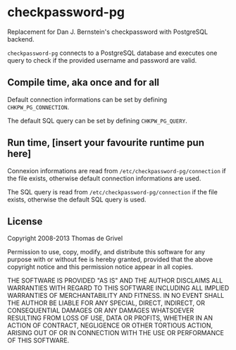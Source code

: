 checkpassword-pg
================

Replacement for Dan J. Bernstein's checkpassword with PostgreSQL
backend.

`checkpassword-pg` connects to a PostgreSQL database and executes one
query to check if the provided username and password are valid.


Compile time, aka once and for all
----------------------------------

Default connection informations can be set by defining
`CHKPW_PG_CONNECTION`.

The default SQL query can be set by defining `CHKPW_PG_QUERY`.


Run time, [insert your favourite runtime pun here]
--------------------------------------------------

Connexion informations are read from `/etc/checkpassword-pg/connection`
if the file exists, otherwise default connection informations are used.

The SQL query is read from `/etc/checkpassword-pg/connection`
if the file exists, otherwise the default SQL query is used.


License
-------

Copyright 2008-2013 Thomas de Grivel

Permission to use, copy, modify, and distribute this software for any
purpose with or without fee is hereby granted, provided that the above
copyright notice and this permission notice appear in all copies.

THE SOFTWARE IS PROVIDED "AS IS" AND THE AUTHOR DISCLAIMS ALL WARRANTIES
WITH REGARD TO THIS SOFTWARE INCLUDING ALL IMPLIED WARRANTIES OF
MERCHANTABILITY AND FITNESS. IN NO EVENT SHALL THE AUTHOR BE LIABLE FOR
ANY SPECIAL, DIRECT, INDIRECT, OR CONSEQUENTIAL DAMAGES OR ANY DAMAGES
WHATSOEVER RESULTING FROM LOSS OF USE, DATA OR PROFITS, WHETHER IN AN
ACTION OF CONTRACT, NEGLIGENCE OR OTHER TORTIOUS ACTION, ARISING OUT OF
OR IN CONNECTION WITH THE USE OR PERFORMANCE OF THIS SOFTWARE.
